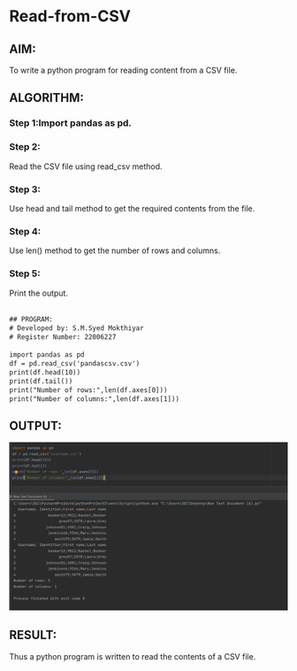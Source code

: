 # Read-from-CSV

## AIM:
To write a python program for reading content from a CSV file.

## ALGORITHM:

### Step 1:Import pandas as pd.

### Step 2:
Read the CSV file using read_csv method.

### Step 3:
Use head and tail method to get the required contents from the file.

### Step 4:
Use len() method to get the number of rows and columns.

### Step 5:
Print the output.
```

## PROGRAM:
# Developed by: S.M.Syed Mokthiyar
# Register Number: 22006227

import pandas as pd
df = pd.read_csv('pandascsv.csv')
print(df.head(10))
print(df.tail())
print("Number of rows:",len(df.axes[0]))
print("Number of columns:",len(df.axes[1]))
```
## OUTPUT:
![git log](b.png)

## RESULT:
Thus a python program is written to read the contents of a CSV file.
